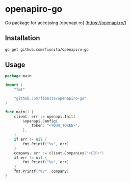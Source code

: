 # openapiro-go
Go package for accessing [openapi.ro] (https://openapi.ro/)

## Installation

```bash
go get github.com/fionita/openapiro-go
```

## Usage

```go
package main

import (
	"fmt"

	"github.com/fionita/openapiro-go"
)

func main() {
	client, err := openapi.Init(
		&openapi.Config{
			Token: "<YOUR_TOKEN>",
		},
	)
	if err != nil {
		fmt.Printf("%v", err)
	}
	company, err := client.Companies("<CIF>")
	if err != nil {
		fmt.Printf("%v", err)
	}
	fmt.Printf("%v", company)
}
```

